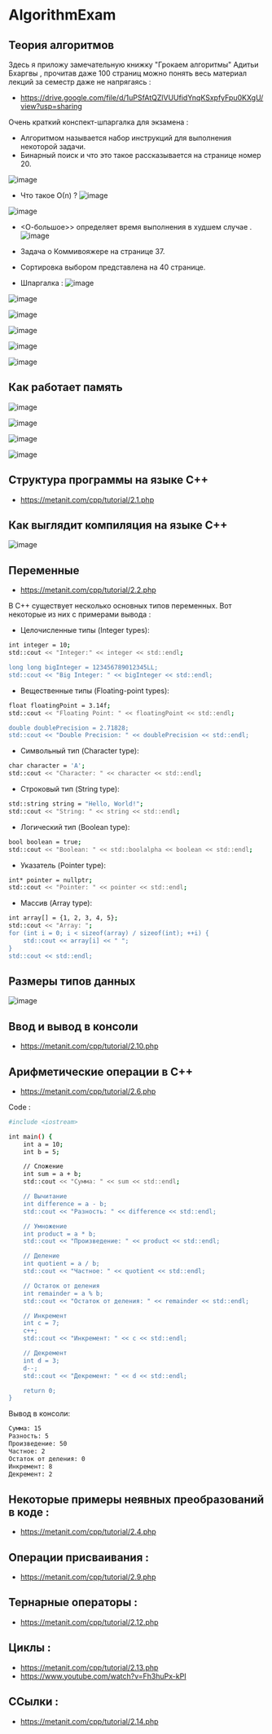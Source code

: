 # AlgorithmExam


## Теория алгоритмов 

Здесь я приложу замечательную книжку "Грокаем алгоритмы" Адитьи Бхаргвы , прочитав даже 100 страниц можно понять весь материал лекций за семестр даже не напрягаясь :

- https://drive.google.com/file/d/1uPSfAtQZlVUUfidYnqKSxpfyFpu0KXgU/view?usp=sharing

Очень краткий конспект-шпаргалка для экзамена :

- Алгоритмом называется набор инструкций для выполнения некоторой задачи.
- Бинарный поиск и что это такое рассказывается на странице номер 20.

![image](https://github.com/WhiteHodok/AlgorithmExam/assets/39564937/0507b6f5-4f29-4029-ab94-8860a57cecc6)

- Что такое О(n) ?
![image](https://github.com/WhiteHodok/AlgorithmExam/assets/39564937/238ed361-f63d-4e2d-bf89-b566375dcd4a)

![image](https://github.com/WhiteHodok/AlgorithmExam/assets/39564937/207a98a9-ced4-4567-907a-8350237bca41)

- <О-большое>> определяет время выполнения  в худшем случае .
![image](https://github.com/WhiteHodok/AlgorithmExam/assets/39564937/078c4340-092a-425d-898e-97b173f13671)

- Задача о Коммивояжере на странице 37.
- Сортировка выбором представлена на 40 странице.
- Шпаргалка :
![image](https://github.com/WhiteHodok/AlgorithmExam/assets/39564937/e6a0332d-9758-4918-b270-f9d8a25b719b)

![image](https://github.com/WhiteHodok/AlgorithmExam/assets/39564937/e8ee28ba-adfa-4f3d-aa52-0383ca6155dd)

![image](https://github.com/WhiteHodok/AlgorithmExam/assets/39564937/10137b2d-b329-436e-8e5b-e7d4ad368554)

![image](https://github.com/WhiteHodok/AlgorithmExam/assets/39564937/dc20c968-3534-48e8-811c-fae69ae4b033)

![image](https://github.com/WhiteHodok/AlgorithmExam/assets/39564937/573fada2-4be9-41c8-bb3d-5c799084e133)

![image](https://github.com/WhiteHodok/AlgorithmExam/assets/39564937/94767eb6-1821-4e70-b27d-17c518abdce6)



## Как работает память
![image](https://github.com/WhiteHodok/AlgorithmExam/assets/39564937/06201caf-8d0e-4c72-b5c0-181eb8e0f4ea)

![image](https://github.com/WhiteHodok/AlgorithmExam/assets/39564937/6f6bd35a-7e51-4847-be2a-34bf1a238961)

![image](https://github.com/WhiteHodok/AlgorithmExam/assets/39564937/c5d80ff8-9131-4332-a157-99c8c92b1f29)

![image](https://github.com/WhiteHodok/AlgorithmExam/assets/39564937/8a4fb98d-d22b-4bd6-b8fd-f6f4056a1012)


## Структура программы на языке C++ 

- https://metanit.com/cpp/tutorial/2.1.php


## Как выглядит компиляция на языке C++ 

![image](https://github.com/WhiteHodok/AlgorithmExam/assets/39564937/df3856ae-6f88-42ee-939c-1910fba7de23)

## Переменные 

- https://metanit.com/cpp/tutorial/2.2.php

В C++ существует несколько основных типов переменных. Вот некоторые из них с примерами вывода :

- Целочисленные типы (Integer types):

```sh
int integer = 10;
std::cout << "Integer:" << integer << std::endl;

long long bigInteger = 123456789012345LL;
std::cout << "Big Integer: " << bigInteger << std::endl;
```

- Вещественные типы (Floating-point types):

```sh
float floatingPoint = 3.14f;
std::cout << "Floating Point: " << floatingPoint << std::endl;

double doublePrecision = 2.71828;
std::cout << "Double Precision: " << doublePrecision << std::endl;
```

- Символьный тип (Character type):

```sh
char character = 'A';
std::cout << "Character: " << character << std::endl;
```

- Строковый тип (String type):

```sh
std::string string = "Hello, World!";
std::cout << "String: " << string << std::endl;
```

- Логический тип (Boolean type):

```sh
bool boolean = true;
std::cout << "Boolean: " << std::boolalpha << boolean << std::endl;
```

- Указатель (Pointer type):

```sh
int* pointer = nullptr;
std::cout << "Pointer: " << pointer << std::endl;
```

- Массив (Array type):

```sh
int array[] = {1, 2, 3, 4, 5};
std::cout << "Array: ";
for (int i = 0; i < sizeof(array) / sizeof(int); ++i) {
    std::cout << array[i] << " ";
}
std::cout << std::endl;
```

## Размеры типов данных
![image](https://github.com/WhiteHodok/AlgorithmExam/assets/39564937/8941e6d5-0e59-4ab9-aa2d-7d019aa5a1c1)

## Ввод и вывод в консоли
- https://metanit.com/cpp/tutorial/2.10.php

## Арифметические операции в C++ 
- https://metanit.com/cpp/tutorial/2.6.php

Code : 

```sh
#include <iostream>

int main() {
    int a = 10;
    int b = 5;

    // Сложение
    int sum = a + b;
    std::cout << "Сумма: " << sum << std::endl;

    // Вычитание
    int difference = a - b;
    std::cout << "Разность: " << difference << std::endl;

    // Умножение
    int product = a * b;
    std::cout << "Произведение: " << product << std::endl;

    // Деление
    int quotient = a / b;
    std::cout << "Частное: " << quotient << std::endl;

    // Остаток от деления
    int remainder = a % b;
    std::cout << "Остаток от деления: " << remainder << std::endl;

    // Инкремент
    int c = 7;
    c++;
    std::cout << "Инкремент: " << c << std::endl;

    // Декремент
    int d = 3;
    d--;
    std::cout << "Декремент: " << d << std::endl;

    return 0;
}
```

Вывод в консоли:

```sh
Сумма: 15
Разность: 5
Произведение: 50
Частное: 2
Остаток от деления: 0
Инкремент: 8
Декремент: 2
```

## Некоторые примеры неявных преобразований в коде :
- https://metanit.com/cpp/tutorial/2.4.php

## Операции присваивания :
- https://metanit.com/cpp/tutorial/2.9.php

## Тернарные операторы :
- https://metanit.com/cpp/tutorial/2.12.php

## Циклы :
- https://metanit.com/cpp/tutorial/2.13.php 
- https://www.youtube.com/watch?v=Fh3huPx-kPI

## ССылки :
- https://metanit.com/cpp/tutorial/2.14.php


